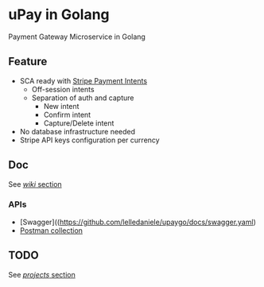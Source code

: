 # uPay in Golang

Payment Gateway Microservice in Golang

## Feature

- SCA ready with [Stripe Payment Intents](https://stripe.com/docs/payments/payment-intents)
    - Off-session intents
    - Separation of auth and capture
        - New intent
        - Confirm intent
        - Capture/Delete intent
- No database infrastructure needed
- Stripe API keys configuration per currency

## Doc

See [*wiki* section](https://github.com/lelledaniele/upaygo/wiki)

### APIs

- [Swagger]((https://github.com/lelledaniele/upaygo/docs/swagger.yaml)
- [Postman collection](https://www.getpostman.com/collections/08908d8ba23942d002f6)

## TODO

See [*projects* section](https://github.com/lelledaniele/upaygo/projects)

